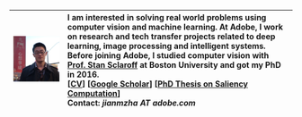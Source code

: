 | <img src="img/image002.png" width="600"/> | I am interested in solving real world problems using computer vision and machine learning. At Adobe, I work on research and tech transfer projects related to deep learning, image processing and intelligent systems. Before joining Adobe, I studied computer vision with [Prof. Stan Sclaroff](http://www.cs.bu.edu/~sclaroff/) at Boston University and got my PhD in 2016. <br> [[CV](https://www.dropbox.com/s/cnfsykaoi2p4qa5/CV_JianmingZhang.pdf?dl=0)]  [[Google Scholar](https://scholar.google.com/citations?user=TkVHKDgAAAAJ&hl=en)]  [[PhD Thesis on Saliency Computation](https://www.dropbox.com/s/m9557mlql5e643h/thesis_final.pdf?dl=0)] <br> Contact: _jianmzha AT adobe.com_|
| --- | :--- |



